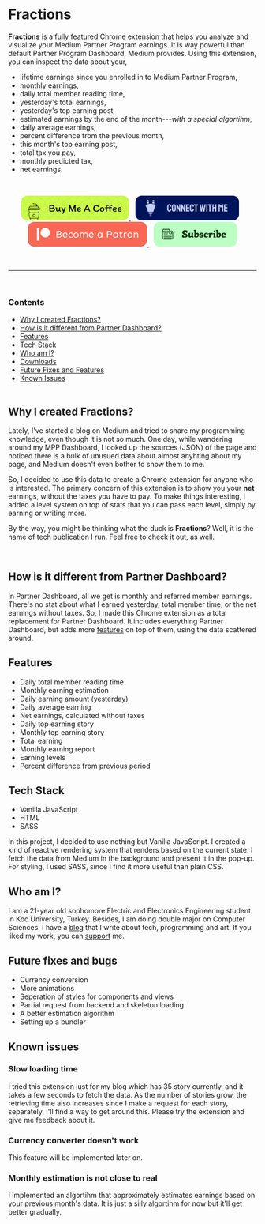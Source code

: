 # Fractions

**Fractions** is a fully featured Chrome extension that helps you analyze and visualize your Medium Partner Program earnings. It is way powerful than default Partner Program Dashboard, Medium provides. Using this extension, you can inspect the data about your,

- lifetime earnings since you enrolled in to Medium Partner Program,
- monthly earnings,
- daily total member reading time,
- yesterday's total earnings,
- yesterday's top earning post,
- estimated earnings by the end of the month---_with a special algortihm_,
- daily average earnings,
- percent difference from the previous month,
- this month's top earning post,
- total tax you pay,
- monthly predicted tax,
- net earnings.

<br/>

<p align="center">
	<a href="https://ko-fi.com/candurmuss" style="margin-right: 10px">
		<img src="docs/kofi.svg" height="50">
	</a>
	<a href="https://candurmuss.bio.link/" style="margin-right: 10px">
		<img src="docs/biolink.svg" height="50">
	</a>
	<a href="https://www.patreon.com/candurmuss" style="margin-right: 10px">
		<img src="docs/patreon.svg" height="50">
	</a>
	<a href="https://mailchi.mp/a45f8fb96cc9/subscribe" >
		<img src="docs/mail.svg" height="50">
	</a>
</p>

<br/>

---

<br/>

### Contents

- [Why I created Fractions?](#why-i-created-fractions)
- [How is it different from Partner Dashboard?](#how-is-it-different-from-partner-dashboard)
- [Features](#features)
- [Tech Stack](#tech-stack)
- [Who am I?](#who-am-i)
- [Downloads](#)
- [Future Fixes and Features](#)
- [Known Issues](#)  
  <br />

## Why I created Fractions?

Lately, I've started a blog on Medium and tried to share my programming knowledge, even though it is not so much. One day, while wandering around my MPP Dashboard, I looked up the sources (JSON) of the page and noticed there is a bulk of unusued data about almost anyhting about my page, and Medium doesn't even bother to show them to me.

So, I decided to use this data to create a Chrome extension for anyone who is interested. The primary concern of this extension is to show you your **net** earnings, without the taxes you have to pay. To make things interesting, I added a level system on top of stats that you can pass each level, simply by earning or writing more.

By the way, you might be thinking what the duck is **Fractions**? Well, it is the name of tech publication I run. Feel free to [check it out](https://medium.com/fractions), as well.

<br/>

## How is it different from Partner Dashboard?

In Partner Dashboard, all we get is monthly and referred member earnings. There's no stat about what I earned yesterday, total member time, or the net earnings without taxes. So, I made this Chrome extension as a total replacement for Partner Dashboard. It includes everything Partner Dashboard, but adds more [features](#) on top of them, using the data scattered around.

## Features

- Daily total member reading time
- Monthly earning estimation
- Daily earning amount (yesterday)
- Daily average earning
- Net earnings, calculated without taxes
- Daily top earning story
- Monthly top earning story
- Total earning
- Monthly earning report
- Earning levels
- Percent difference from previous period

## Tech Stack

- Vanilla JavaScript
- HTML
- SASS

In this project, I decided to use nothing but Vanilla JavaScript. I created a kind of reactive rendering system that renders based on the current state. I fetch the data from Medium in the background and present it in the pop-up. For styling, I used SASS, since I find it more useful than plain CSS.

## Who am I?

I am a 21-year old sophomore Electric and Electronics Engineering student in Koc University, Turkey. Besides, I am doing double major on Computer Sciences. I have a [blog](https://candurmuss.medium.com/) that I write about tech, programming and art. If you liked my work, you can [support](https://ko-fi.com/candurmuss) me.

## Future fixes and bugs

- Currency conversion
- More animations
- Seperation of styles for components and views
- Partial request from backend and skeleton loading
- A better estimation algorithm
- Setting up a bundler

## **Known issues**

### **Slow loading time**

I tried this extension just for my blog which has 35 story currently, and it takes a few seconds to fetch the data. As the number of stories grow, the retrieving time also increases since I make a request for each story, separately. I'll find a way to get around this. Please try the extension and give me feedback about it.

### **Currency converter doesn't work**

This feature will be implemented later on.

### **Monthly estimation is not close to real**

I implemented an algortihm that approximately estimates earnings based on your previous month's data. It is just a silly algortihm for now but it'll get better gradually.
